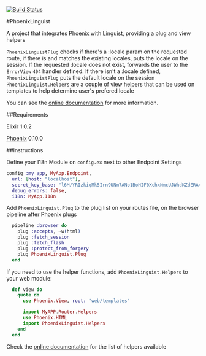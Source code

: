[![Build Status](https://travis-ci.org/jxs/phoenix_linguist.svg?branch=master)](https://travis-ci.org/jxs/phoenix_linguist)

#PhoenixLinguist

A project that integrates [Phoenix](http://github.com/phoenixframework/phoenix) with [Linguist](https://github.com/chrismccord/linguist), providing a plug and view helpers

`PhoenixLinguistPlug` checks if there's a :locale param on the requested route, if there is and matches the existing locales, puts the locale on the session. If the requested :locale does not exist, forwards the user to the `ErrorView` `404` handler defined. If there isn't a :locale defined, `PhoenixLinguistPlug` puts the default locale on the session
`PhoenixLinguist.Helpers` are a couple of view helpers that can be used on templates to help determine user's prefered locale

You can see the [online documentation](http://hexdocs.pm/phoenix_linguist/) for more information.

##Requirements

Elixir 1.0.2

[Phoenix](http://www.phoenixframework.org) 0.10.0

##Instructions

Define your I18n Module on `config.ex` next to other Endpoint Settings

```elixir
config :my_app, MyApp.Endpoint,
  url: [host: "localhost"],
  secret_key_base: "l6M/YRIzkiqMk5Irn9UNm7ANo1BoHIF0XchxNmcUJWhdKZdERA45ASDFIxZ",
  debug_errors: false,
  i18n: MyApp.I18n
```

Add `PhoenixLinguist.Plug` to the plug list on your routes file, on the browser pipeline after Phoenix plugs

```elixir
  pipeline :browser do
    plug :accepts, ~w(html)
    plug :fetch_session
    plug :fetch_flash
    plug :protect_from_forgery
    plug PhoenixLinguist.Plug
  end
```

If you need to use the helper functions, add `PhoenixLinguist.Helpers` to your web module:

```elixir
  def view do
    quote do
      use Phoenix.View, root: "web/templates"

      import MyAPP.Router.Helpers
      use Phoenix.HTML
      import PhoenixLinguist.Helpers
    end
  end

```

Check the [online documentation](http://hexdocs.pm/phoenix_linguist/PhoenixLinguist.Helpers.html) for the list of helpers available
